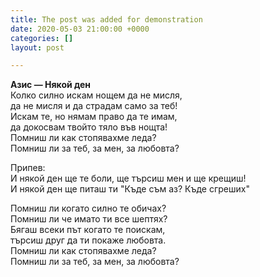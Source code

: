 ```yaml
---
title: The post was added for demonstration
date: 2020-05-03 21:00:00 +0000
categories: []
layout: post

---
```

**Азис — Някой ден**  
Колко силно искам нощем да не мисля,  
да не мисля и да страдам само за теб!  
Искам те, но нямам право да те имам,  
да докосвам твойто тяло във нощта!  
Помниш ли как стопявахме леда?  
Помниш ли за теб, за мен, за любовта?  
  
Припев:  
И някой ден ще те боли, ще търсиш мен и ще крещиш!  
И някой ден ще питаш ти "Къде съм аз? Къде сгреших"  
  
Помниш ли когато силно те обичах?  
Помниш ли че имато ти все шептях?  
Бягаш всеки път когато те поискам,  
търсиш друг да ти покаже любовта.  
Помниш ли как стопявахме леда?  
Помниш ли за теб, за мен, за любовта?
